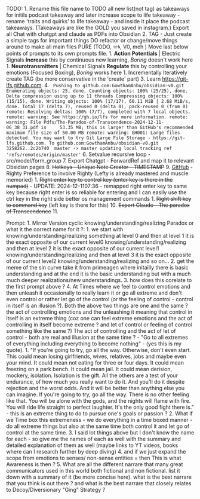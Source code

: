 TODO:
	1. Rename this file name to TODO
all new list(not tag) as takeaways for initils podcast takeaway and later increase scope to life takeaway - rename 'traits and quirks' to life takeaway - and inside it place the podcast takeaways. (Takeaways are like the GOLD you saved in instagram.)
Export all Chat with chatgpt and claude as PDFs into Obsidian 
	2. TAG - Just create a simple tags for important things
DO refactor or change/move things around to make all main files PURE (TODO, ♾️🌀, V0, meh )
Move last below points of prompts to its own prompts file. 
		1. **Action Potentials**  | Electric Signals **Increase** this by continuous new learning, *Boring* doesn't work here
		1. **Neurotransmitters** | Chemical Signals **Regulate** this by controlling your emotions (Focused Boxing), *Boring* works here
		1. Incrementally Iteratively create TAG (be more conservative in the 'create' part) 
	3. Learn https://git-lfs.github.com.
	4. ```
		Pushing to github.com:GowthamAnbu/obsidian-v0.git
		Enumerating objects: 25, done.
		Counting objects: 100% (25/25), done.
		Delta compression using up to 11 threads
		Compressing objects: 100% (15/15), done.
		Writing objects: 100% (17/17), 60.11 MiB | 2.68 MiB/s, done.
		Total 17 (delta 7), reused 0 (delta 0), pack-reused 0 (from 0)
		remote: Resolving deltas: 100% (7/7), completed with 7 local objects.
		remote: warning: See https://gh.io/lfs for more information.
		remote: warning: File Pdfs/The-Paradox-of-Transcendence-2024-12-11-06_38_31.pdf is     53.35 MB; this is larger than GitHub's recommended maximum file size of 50.00 MB
		remote: warning: GH001: Large files detected. You may want to try Git Large File Storage - https://git-lfs.github.com.
		To github.com:GowthamAnbu/obsidian-v0.git
		   3258262..2c2b740  master -> master
		updating local tracking ref 'refs/remotes/origin/master'```
	6. Setvalue recursive loop - src/model/form_group 
	7. Export Chatgpt - ForwardRef and map it to relevant Obsidian pages
	8. ~~Hotkeys - Unique Note Creator - TIMESTAMP~~
	9. [GitHub](https://github.com/pqrs-org/Karabiner-Elements) - Righty Preference to involve Righty (Lefty is already mastered and muscle memoried)
		1. ~~Right enter key to control key (enter key is there in the numpad)~~ - UPDATE: 2024-12-1107:36 - remapped right enter key to same key because right enter is so reliable for entering and I can easily use the ctrl key in the right side better os management commands
		1. ~~Right shift key to  command key~~ (left key is there for this)
	10. ~~Export Claude - The paradox of Transcendence~~
	11. 

Prompt:
	1. Mirror Version cyclic knowing/understanding/realizing Paradox  or what it the correct name for it ?:
		1. we start with knowing/understanding/realizing something at level 0 and then at level 1 it is the exact opposite of our current level0 knowing/understanding/realizing and then at level 2 it is the exact opposite of  our current level1 knowing/understanding/realizing and then at level 3 it is the exact opposite of our current level2 knowing/understanding/realizing and so on...
	2. get the meme of the sin curve take it from primeagen where initailly there is basic understanding and at the end it is the basic understanding but with a much much deeper realizations/new understandings.
	3. how does this corelate to the first prompt above  ?
	4. At Times where we feel to control emotions and then unleash it occasionally to really learn it or go all extreme and don't even control or rather let go of the control (or the feeling of control - control in itself is an illusion ?). Both the above two things are one and the same ? the act of controlling emotions and the unleashing it meaning that control in itself is an extreme thing (coz one can feel extreme emotions and the act of controlling in itself become extreme ? and let of control or feeling of control something like the same ?) The act of controlling and the act of let of control - both are real and illusion at the same time ? -  "Go to all extremes of everything including everything to become nothing" - (yes this is my quote).
		1. "If you're going to try, go all the way. Otherwise, don't even start. This could mean losing girlfriends, wives, relatives, jobs and maybe even your mind. It could mean not eating for three or four days. It could mean freezing on a park bench. It could mean jail. It could mean derision, mockery, isolation. Isolation is the gift. All the others are a test of your endurance, of how much you really want to do it. And you'll do it despite rejection and the worst odds. And it will be better than anything else you can imagine. If you're going to try, go all the way. There is no other feeling like that. You will be alone with the gods, and the nights will flame with fire. You will ride life straight to perfect laughter. It's the only good fight there is." - this is an extreme thing to do to pursue one's goals or passion ?
		2. What if we Time box this extremeness - we do everything in a time boxed manner - do all extreme things but also at the same time both control it and let go of control at the same time. 
		3. I said lot things above but I don't know the name for each - so give me the names of each as well with the summary and detailed explanation of them as well (maybe links to YT videos, books where can I research further by deep diving)
		4. and if we just expand the scope from emotions to senses/ non-sense entities = then This is what Awareness is then ? 
	5. What are all the different narrare that many great communicators used in this world both fictional and non fictional. list it down with a summary of it (be more concise here). what is the best narrare that you think is out there ? and what is the best narrare that closely relates to Decoy/Diversionary "Ging" Strategy ?
